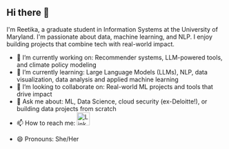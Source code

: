 ## Hi there 👋

I'm Reetika, a graduate student in Information Systems at the University of Maryland. I'm passionate about data, machine learning, and NLP. I enjoy building projects that combine tech with real-world impact.

- 🔭 I’m currently working on: Recommender systems, LLM-powered tools, and climate policy modeling
- 🌱 I’m currently learning: Large Language Models (LLMs), NLP, data visualization, data analysis and applied machine learning
- 👯 I’m looking to collaborate on: Real-world ML projects and tools that drive impact
- 💬 Ask me about: ML, Data Science, cloud security (ex-Deloitte!), or building data projects from scratch
- 📫 How to reach me: <a href="https://www.linkedin.com/in/reetika-madan" target="_blank">
  <img src="https://cdn.jsdelivr.net/gh/devicons/devicon/icons/linkedin/linkedin-original.svg" alt="LinkedIn" width="30" />
</a>

- 😄 Pronouns: She/Her

